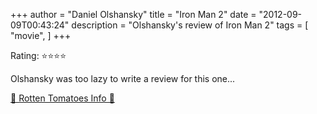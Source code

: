 +++
author = "Daniel Olshansky"
title = "Iron Man 2"
date = "2012-09-09T00:43:24"
description = "Olshansky's review of Iron Man 2"
tags = [
    "movie",
]
+++

Rating: ⭐⭐⭐⭐

Olshansky was too lazy to write a review for this one...

[🍅 Rotten Tomatoes Info 🍅](https://www.rottentomatoes.com//m/iron_man_2)
